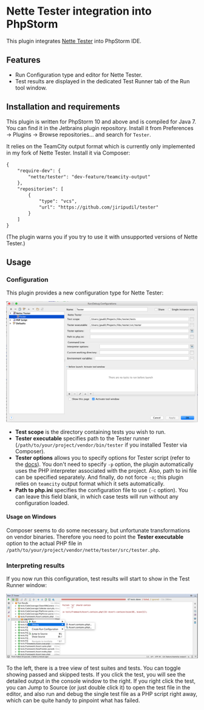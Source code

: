 # Nette Tester integration into PhpStorm

This plugin integrates [Nette Tester](https://tester.nette.org) into PhpStorm IDE.


## Features

- Run Configuration type and editor for Nette Tester.
- Test results are displayed in the dedicated Test Runner tab of the Run tool window.


## Installation and requirements

This plugin is written for PhpStorm 10 and above and is compiled for Java 7. You can find it in the Jetbrains plugin repository. Install it from Preferences → Plugins → Browse repositories... and search for `Tester`.

It relies on the TeamCity output format which is currently only implemented in my fork of Nette Tester. Install it via Composer:

```
{
    "require-dev": {
        "nette/tester": "dev-feature/teamcity-output"
    },
    "repositories": [
        {
            "type": "vcs",
            "url": "https://github.com/jiripudil/tester"
        }
    ]
}
```

(The plugin warns you if you try to use it with unsupported versions of Nette Tester.)


## Usage

### Configuration

This plugin provides a new configuration type for Nette Tester:

![Run configuration](doc/run_configuration.png)

- **Test scope** is the directory containing tests you wish to run.
- **Tester executable** specifies path to the Tester runner (`/path/to/your/project/vendor/bin/tester` if you installed Tester via Composer).
- **Tester options** allows you to specify options for Tester script (refer to the [docs](https://tester.nette.org/en/)). You don't need to specify `-p` option, the plugin automatically uses the PHP interpreter associated with the project. Also, path to ini file can be specified separately. And finally, do not force `-o`; this plugin relies on `teamcity` output format which it sets automatically.
- **Path to php.ini** specifies the configuration file to use (`-c` option). You can leave this field blank, in which case tests will run without any configuration loaded.


#### Usage on Windows

Composer seems to do some necessary, but unfortunate transformations on vendor binaries. Therefore you need to point the **Tester executable** option to the actual PHP file in `/path/to/your/project/vendor/nette/tester/src/tester.php`.


### Interpreting results

If you now run this configuration, test results will start to show in the Test Runner window:

![Test results](doc/test_results.png)

To the left, there is a tree view of test suites and tests. You can toggle showing passed and skipped tests. If you click the test, you will see the detailed output in the console window to the right. If you right click the test, you can Jump to Source (or just double click it) to open the test file in the editor, and also run and debug the single test file as a PHP script right away, which can be quite handy to pinpoint what has failed.
